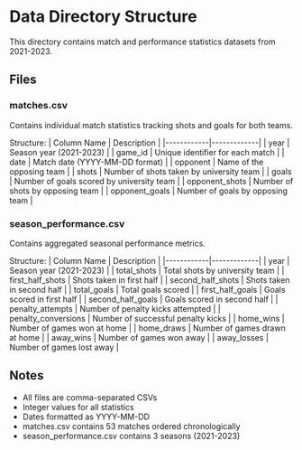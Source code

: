 # Data Directory Structure

This directory contains match and performance statistics datasets from 2021-2023.

## Files

### matches.csv 
Contains individual match statistics tracking shots and goals for both teams.

Structure:
| Column Name | Description |
|------------|-------------|
| year | Season year (2021-2023) |
| game_id | Unique identifier for each match |
| date | Match date (YYYY-MM-DD format) |
| opponent | Name of the opposing team |
| shots | Number of shots taken by university team |
| goals | Number of goals scored by university team | 
| opponent_shots | Number of shots by opposing team |
| opponent_goals | Number of goals by opposing team |

### season_performance.csv
Contains aggregated seasonal performance metrics.

Structure:
| Column Name | Description |
|------------|-------------|
| year | Season year (2021-2023) |
| total_shots | Total shots by university team |
| first_half_shots | Shots taken in first half |
| second_half_shots | Shots taken in second half |
| total_goals | Total goals scored |
| first_half_goals | Goals scored in first half |
| second_half_goals | Goals scored in second half |
| penalty_attempts | Number of penalty kicks attempted |
| penalty_conversions | Number of successful penalty kicks |
| home_wins | Number of games won at home |
| home_draws | Number of games drawn at home |
| away_wins | Number of games won away |
| away_losses | Number of games lost away |

## Notes
- All files are comma-separated CSVs
- Integer values for all statistics
- Dates formatted as YYYY-MM-DD
- matches.csv contains 53 matches ordered chronologically
- season_performance.csv contains 3 seasons (2021-2023)
